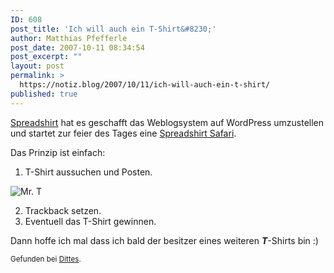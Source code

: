 ```yaml
---
ID: 608
post_title: 'Ich will auch ein T-Shirt&#8230;'
author: Matthias Pfefferle
post_date: 2007-10-11 08:34:54
post_excerpt: ""
layout: post
permalink: >
  https://notiz.blog/2007/10/11/ich-will-auch-ein-t-shirt/
published: true
---
```

<a href="http://spreadshirt.net">Spreadshirt</a> hat es geschafft das Weblogsystem auf WordPress umzustellen und startet zur feier des Tages eine <a href="http://blog.spreadshirt.net/de/2007/10/09/spreadshirt-safari/">Spreadshirt Safari</a>.

Das Prinzip ist einfach:

1. T-Shirt aussuchen und Posten.
<img src="http://cache4.spreadshirt.net/users/578000/577196/motives/577196_3553092_medium.gif" alt="Mr. T" />

2. Trackback setzen.
3. Eventuell das T-Shirt gewinnen.

Dann hoffe ich mal dass ich bald der besitzer eines weiteren <strong><em>T</em></strong>-Shirts bin :)

<small>Gefunden bei <a href="http://dittes.info/blog/2007/10/10/spreadshirt-safari/">Dittes</a>.</small>